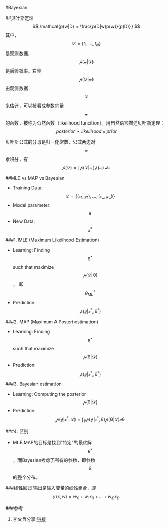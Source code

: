#Bayesian

##贝叶斯定理
$$
    \mathcal{p(w|D) = \frac{p(D|w)p(w)}{p(D)}}
$$
其中，$$\mathcal{D}=\{t_1,...,t_N\}$$ 是观测数据，$$\mathcal{p(w|D)}$$ 是后验概率。右侧$$\mathcal{p(D|w)}$$由观测数据$$\mathcal{D}$$来估计，可以被看成参数向量$$\mathcal{w}$$的函数，被称为似然函数（likelihood funcition）。用自然语言描述贝叶斯定理：
$$
    posterior \propto likelihood \times prior
$$

贝叶斯公式的分母是归一化常数，公式两边对$$\mathcal{w}$$求积分，有
$$
    \mathcal{p(D) = \int p(D|w)p(w)\ dw}
$$

##MLE vs MAP vs Bayesian

- Training Data: $$ \mathcal{D = \{(x_1, y_1),...,(x_n, y_n)\}} $$
- Model parameter: $$ \mathcal{\theta} $$
- New Data: $$ x^* $$

###1. MLE (Maximum Likelihood Estimation)
- Learning: Finding $$\mathcal{\theta^*}$$ such that maximize $$ \mathcal{p(D|\theta)} $$，
    即$$\theta^*_{ML}$$
- Prediction: $$ \mathcal{p(\hat y | x^*, \theta^*)} $$

###2. MAP (Maximum A Posteri estimation)
- Learning: Finding $$\mathcal{\theta^*}$$ such that maximize $$ \mathcal{p(\theta | D)} $$
- Prediction: $$ \mathcal{p(\hat y | x^*, \theta^*)} $$

###3. Bayesian estimation
- Learning: Computing the posterior $$ \mathcal{p(\theta | D)} $$
- Prediction: $$\mathcal{p(\hat y | x^*, D) = \int_\theta p(\hat y | x^*, \theta)p(\theta|D)d\theta}$$

###4. 区别
- MLE,MAP的目标是找到"特定"的最优解 $$ \theta^* $$，而Bayesian考虑了所有的参数，即参数 $$\theta$$ 的整个分布。

###线性回归
输出是输入变量的线性组合，即
$$
    y(x,w)=w_0 + w_1x_1 + ... + w_Dx_D
$$

 

 ###参考 
 1. 李文哲分享 [链接](http://www.chinahadoop.cn/course/586/learn#lesson/11556)
 
 
 
 
 
 
   
